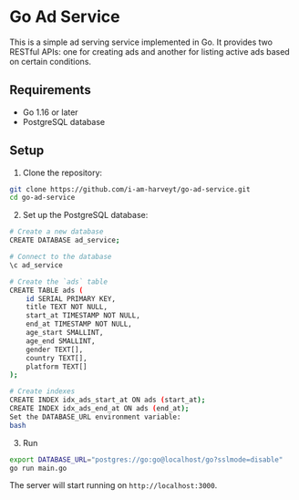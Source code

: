 # Go Ad Service

This is a simple ad serving service implemented in Go. It provides two RESTful APIs: one for creating ads and another for listing active ads based on certain conditions.

## Requirements

- Go 1.16 or later
- PostgreSQL database

## Setup

1. Clone the repository:

```bash
git clone https://github.com/i-am-harveyt/go-ad-service.git
cd go-ad-service
```

2. Set up the PostgreSQL database:

```bash
# Create a new database
CREATE DATABASE ad_service;

# Connect to the database
\c ad_service

# Create the `ads` table
CREATE TABLE ads (
    id SERIAL PRIMARY KEY,
    title TEXT NOT NULL,
    start_at TIMESTAMP NOT NULL,
    end_at TIMESTAMP NOT NULL,
    age_start SMALLINT,
    age_end SMALLINT,
    gender TEXT[],
    country TEXT[],
    platform TEXT[]
);

# Create indexes
CREATE INDEX idx_ads_start_at ON ads (start_at);
CREATE INDEX idx_ads_end_at ON ads (end_at);
Set the DATABASE_URL environment variable:
bash
```

3. Run

```bash
export DATABASE_URL="postgres://go:go@localhost/go?sslmode=disable"
go run main.go
```

The server will start running on `http://localhost:3000`.
